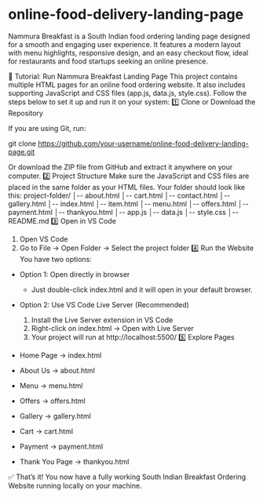 # online-food-delivery-landing-page
Nammura Breakfast is a South Indian food ordering landing page designed for a smooth and engaging user experience. It features a modern layout with menu highlights, responsive design, and an easy checkout flow, ideal for restaurants and food startups seeking an online presence.

🚀 Tutorial: Run Nammura Breakfast Landing Page
This project contains multiple HTML pages for an online food ordering website. It also includes supporting JavaScript and CSS files (app.js, data.js, style.css). Follow the steps below to set it up and run it on your system:
1️⃣ Clone or Download the Repository

If you are using Git, run:

git clone https://github.com/your-username/online-food-delivery-landing-page.git

Or download the ZIP file from GitHub and extract it anywhere on your computer.
2️⃣ Project Structure
Make sure the JavaScript and CSS files are placed in the same folder as your HTML files. Your folder should look like this:
project-folder/
│-- about.html
│-- cart.html
│-- contact.html
│-- gallery.html
│-- index.html
│-- item.html
│-- menu.html
│-- offers.html
│-- payment.html
│-- thankyou.html
│-- app.js
│-- data.js
│-- style.css
│-- README.md
3️⃣ Open in VS Code
1. Open VS Code
2. Go to File → Open Folder → Select the project folder
4️⃣ Run the Website
You have two options:
- Option 1: Open directly in browser
   - Just double-click index.html and it will open in your default browser.

- Option 2: Use VS Code Live Server (Recommended)
   1. Install the Live Server extension in VS Code
   2. Right-click on index.html → Open with Live Server
   3. Your project will run at http://localhost:5500/
5️⃣ Explore Pages
- Home Page → index.html
- About Us → about.html
- Menu → menu.html
- Offers → offers.html
- Gallery → gallery.html
- Cart → cart.html
- Payment → payment.html
- Thank You Page → thankyou.html

  
✅ That’s it! You now have a fully working South Indian Breakfast Ordering Website running locally on your machine.

